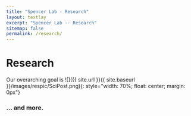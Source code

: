 ```yaml
---
title: "Spencer Lab - Research"
layout: textlay
excerpt: "Spencer Lab -- Research"
sitemap: false
permalink: /research/
---
```


# Research

Our overarching goal is 
![]({{ site.url }}{{ site.baseurl }}/images/respic/SciPost.png){: style="width: 70%; float: center; margin: 0px"}

### ... and more.
